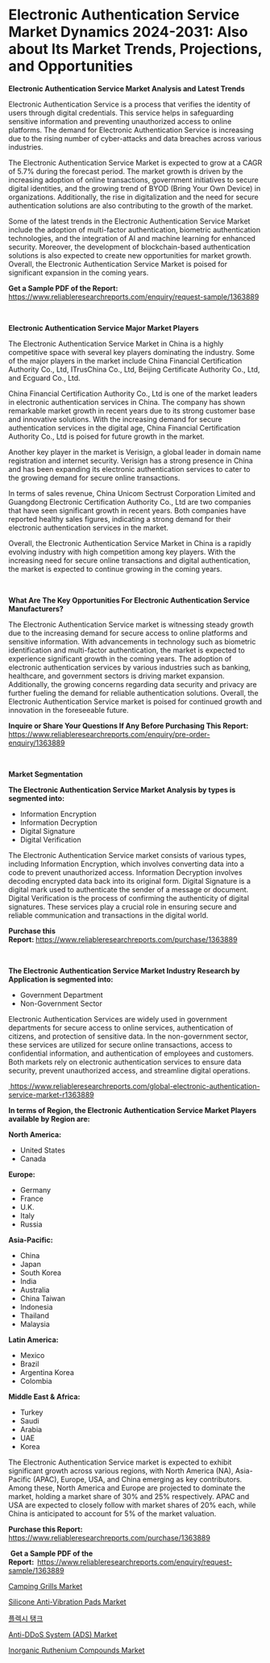 <p><h1>Electronic Authentication Service Market Dynamics 2024-2031: Also about Its Market Trends, Projections, and Opportunities</h1></p><p><strong>Electronic Authentication Service Market Analysis and Latest Trends</strong></p>
<p><p>Electronic Authentication Service is a process that verifies the identity of users through digital credentials. This service helps in safeguarding sensitive information and preventing unauthorized access to online platforms. The demand for Electronic Authentication Service is increasing due to the rising number of cyber-attacks and data breaches across various industries.</p><p>The Electronic Authentication Service Market is expected to grow at a CAGR of 5.7% during the forecast period. The market growth is driven by the increasing adoption of online transactions, government initiatives to secure digital identities, and the growing trend of BYOD (Bring Your Own Device) in organizations. Additionally, the rise in digitalization and the need for secure authentication solutions are also contributing to the growth of the market.</p><p>Some of the latest trends in the Electronic Authentication Service Market include the adoption of multi-factor authentication, biometric authentication technologies, and the integration of AI and machine learning for enhanced security. Moreover, the development of blockchain-based authentication solutions is also expected to create new opportunities for market growth. Overall, the Electronic Authentication Service Market is poised for significant expansion in the coming years.</p></p>
<p><strong>Get a Sample PDF of the Report:&nbsp;</strong> <a href="https://www.reliableresearchreports.com/enquiry/request-sample/1363889">https://www.reliableresearchreports.com/enquiry/request-sample/1363889</a></p>
<p>&nbsp;</p>
<p><strong>Electronic Authentication Service Major Market Players</strong></p>
<p><p>The Electronic Authentication Service Market in China is a highly competitive space with several key players dominating the industry. Some of the major players in the market include China Financial Certification Authority Co., Ltd, ITrusChina Co., Ltd, Beijing Certificate Authority Co., Ltd, and Ecguard Co., Ltd.</p><p>China Financial Certification Authority Co., Ltd is one of the market leaders in electronic authentication services in China. The company has shown remarkable market growth in recent years due to its strong customer base and innovative solutions. With the increasing demand for secure authentication services in the digital age, China Financial Certification Authority Co., Ltd is poised for future growth in the market.</p><p>Another key player in the market is Verisign, a global leader in domain name registration and internet security. Verisign has a strong presence in China and has been expanding its electronic authentication services to cater to the growing demand for secure online transactions.</p><p>In terms of sales revenue, China Unicom Sectrust Corporation Limited and Guangdong Electronic Certification Authority Co., Ltd are two companies that have seen significant growth in recent years. Both companies have reported healthy sales figures, indicating a strong demand for their electronic authentication services in the market.</p><p>Overall, the Electronic Authentication Service Market in China is a rapidly evolving industry with high competition among key players. With the increasing need for secure online transactions and digital authentication, the market is expected to continue growing in the coming years.</p></p>
<p>&nbsp;</p>
<p><strong>What Are The Key Opportunities For Electronic Authentication Service Manufacturers?</strong></p>
<p><p>The Electronic Authentication Service market is witnessing steady growth due to the increasing demand for secure access to online platforms and sensitive information. With advancements in technology such as biometric identification and multi-factor authentication, the market is expected to experience significant growth in the coming years. The adoption of electronic authentication services by various industries such as banking, healthcare, and government sectors is driving market expansion. Additionally, the growing concerns regarding data security and privacy are further fueling the demand for reliable authentication solutions. Overall, the Electronic Authentication Service market is poised for continued growth and innovation in the foreseeable future.</p></p>
<p><strong>Inquire or Share Your Questions If Any Before Purchasing This Report:</strong> <a href="https://www.reliableresearchreports.com/enquiry/pre-order-enquiry/1363889">https://www.reliableresearchreports.com/enquiry/pre-order-enquiry/1363889</a></p>
<p>&nbsp;</p>
<p><strong>Market Segmentation</strong></p>
<p><strong>The Electronic Authentication Service Market Analysis by types is segmented into:</strong></p>
<p><ul><li>Information Encryption</li><li>Information Decryption</li><li>Digital Signature</li><li>Digital Verification</li></ul></p>
<p><p>The Electronic Authentication Service market consists of various types, including Information Encryption, which involves converting data into a code to prevent unauthorized access. Information Decryption involves decoding encrypted data back into its original form. Digital Signature is a digital mark used to authenticate the sender of a message or document. Digital Verification is the process of confirming the authenticity of digital signatures. These services play a crucial role in ensuring secure and reliable communication and transactions in the digital world.</p></p>
<p><strong>Purchase this Report:&nbsp;</strong><a href="https://www.reliableresearchreports.com/purchase/1363889">https://www.reliableresearchreports.com/purchase/1363889</a></p>
<p>&nbsp;</p>
<p><strong>The Electronic Authentication Service Market Industry Research by Application is segmented into:</strong></p>
<p><ul><li>Government Department</li><li>Non-Government Sector</li></ul></p>
<p><p>Electronic Authentication Services are widely used in government departments for secure access to online services, authentication of citizens, and protection of sensitive data. In the non-government sector, these services are utilized for secure online transactions, access to confidential information, and authentication of employees and customers. Both markets rely on electronic authentication services to ensure data security, prevent unauthorized access, and streamline digital operations.</p></p>
<p><a href="https://www.reliableresearchreports.com/global-electronic-authentication-service-market-r1363889">&nbsp;https://www.reliableresearchreports.com/global-electronic-authentication-service-market-r1363889</a></p>
<p><strong>In terms of Region, the Electronic Authentication Service Market Players available by Region are:</strong></p>
<p>
    <p> <strong> North America: </strong>
        <ul>
            <li>United States</li>
            <li>Canada</li>
        </ul>
        </p> 
    <p> <strong> Europe: </strong>
        <ul>
            <li>Germany</li>
            <li>France</li>
            <li>U.K.</li>
            <li>Italy</li>
            <li>Russia</li>
        </ul>
        </p> 
    <p> <strong> Asia-Pacific: </strong>
        <ul>
            <li>China</li>
            <li>Japan</li>
            <li>South Korea</li>
            <li>India</li>
            <li>Australia</li>
            <li>China Taiwan</li>
            <li>Indonesia</li>
            <li>Thailand</li>
            <li>Malaysia</li>
        </ul>
        </p> 
    <p> <strong> Latin America: </strong>
        <ul>
            <li>Mexico</li>
            <li>Brazil</li>
            <li>Argentina Korea</li>
            <li>Colombia</li>
        </ul>
        </p> 
    <p> <strong> Middle East & Africa: </strong>
        <ul>
            <li>Turkey</li>
            <li>Saudi</li>
            <li>Arabia</li>
            <li>UAE</li>
            <li>Korea</li>
        </ul>
    </p>
    </p>
<p><p>The Electronic Authentication Service market is expected to exhibit significant growth across various regions, with North America (NA), Asia-Pacific (APAC), Europe, USA, and China emerging as key contributors. Among these, North America and Europe are projected to dominate the market, holding a market share of 30% and 25% respectively. APAC and USA are expected to closely follow with market shares of 20% each, while China is anticipated to account for 5% of the market valuation.</p></p>
<p><strong>Purchase this Report: </strong><a href="https://www.reliableresearchreports.com/purchase/1363889">https://www.reliableresearchreports.com/purchase/1363889</a></p>
<p>&nbsp;<strong>Get a Sample PDF of the Report:&nbsp;&nbsp;</strong><a href="https://www.reliableresearchreports.com/enquiry/request-sample/1363889">https://www.reliableresearchreports.com/enquiry/request-sample/1363889</a></p>
<p><strong></strong></p>
<p><p><a href="https://issuu.com/reportprime-2/docs/camping-grills-market-size-2030.pptx">Camping Grills Market</a></p><p><a href="https://www.linkedin.com/pulse/silicone-anti-vibration-pads-market-research-report-reveals-latest-pm7yf">Silicone Anti-Vibration Pads Market</a></p><p><a href="https://medium.com/@margrethowe2016/%ED%94%8C%EB%A0%89%EC%8B%9C%ED%83%B1%ED%81%AC-%EC%8B%9C%EC%9E%A5-%EC%84%B1%EA%B3%B5%EC%A0%81%EC%9D%B8-%EB%B9%84%EC%A6%88%EB%8B%88%EC%8A%A4-%EC%A0%84%EB%9E%B5%EC%9D%98-%EC%97%B4%EC%87%A0-2031%EB%85%84%EA%B9%8C%EC%A7%80%EC%9D%98-%EC%98%88%EC%B8%A1-94c1c67314be">플렉시 탱크</a></p><p><a href="https://github.com/peachesmcdowel1/Market-Research-Report-List-2/blob/main/anti-ddos-system-ads-market.md">Anti-DDoS System (ADS) Market</a></p><p><a href="https://www.linkedin.com/pulse/inorganic-ruthenium-compounds-market-size-share-amp-xsksf">Inorganic Ruthenium Compounds Market</a></p></p>